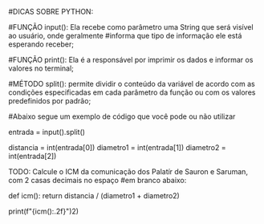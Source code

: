 #DICAS SOBRE PYTHON:

#FUNÇÃO input(): Ela recebe como parâmetro uma String que será visível ao usuário, onde geralmente #informa que tipo de informação ele está esperando receber;

#FUNÇÃO print(): Ela é a responsável por imprimir os dados e informar os valores no terminal;

#MÉTODO split(): permite dividir o conteúdo da variável de acordo com as condições especificadas em cada parâmetro da função ou com os valores predefinidos por padrão;

#Abaixo segue um exemplo de código que você pode ou não utilizar

entrada = input().split()

distancia = int(entrada[0])
diametro1 = int(entrada[1])
diametro2 = int(entrada[2])

TODO: Calcule o ICM da comunicação dos Palatír de Sauron e Saruman, com 2 casas decimais no espaço #em branco abaixo:

def icm():
  return distancia / (diametro1 + diametro2)


print(f"{icm():.2f}")2)